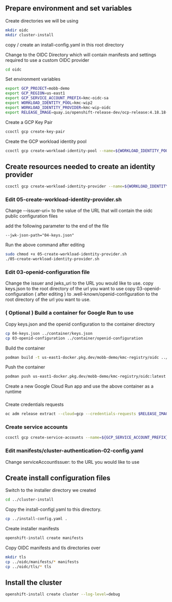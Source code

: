 ## Prepare environment and set variables

Create directories we will be using

```bash
mkdir oidc
mkdir cluster-install
``` 

copy / create an install-config.yaml in this root directory

Change to the OIDC Directory which will contain manifests and settings required to use a custom OIDC provider

```bash
cd oidc
``` 

Set environment variables

```bash
export GCP_PROJECT=mobb-demo
export GCP_REGION=us-east1
export GCP_SERVICE_ACCOUNT_PREFIX=kmc-oidc-sa
export WORKLOAD_IDENTITY_POOL=kmc-wip2
export WORKLOAD_IDENTITY_PROVIDER=kmc-wip-oidc
export RELEASE_IMAGE=quay.io/openshift-release-dev/ocp-release:4.18.18-x86_64
```

Create a GCP Key Pair

```bash
ccoctl gcp create-key-pair
```

Create the GCP workload identity pool

```bash
ccoctl gcp create-workload-identity-pool --name=${WORKLOAD_IDENTITY_POOL} --project=${GCP_PROJECT}
```

## Create resources needed to create an identity provider

```bash
ccoctl gcp create-workload-identity-provider --name=${WORKLOAD_IDENTITY_PROVIDER} --region=${GCP_REGION} --project=${GCP_PROJECT} --public-key-file=serviceaccount-signer.public --workload-identity-pool=${WORKLOAD_IDENTITY_POOL} --dry-run
```

### Edit 05-create-workload-identity-provider.sh
Change --issuer-uri= to the value of the URL that will contain the oidc public configuration files

add the following parameter to the end of the file

```
--jwk-json-path="04-keys.json"
```

Run the above command after editing

```bash
sudo chmod +x 05-create-workload-identity-provider.sh
./05-create-workload-identity-provider.sh
``` 

### Edit 03-openid-configuration file
Change the issuer and jwks_uri to the URL you would like to use.
copy keys.json to the root directory of the url you want to use
copy 03-openid-configuration ( after editing ) to .well-known/openid-configuration to the root directory of the url you want to use.


### ( Optional ) Build a container for Google Run to use

Copy keys.json and the openid configuration to the container directory

```bash
cp 04-keys.json ../container/keys.json
cp 03-openid-configuration ../container/openid-configuration
```

Build the container

```bash
podman build -t us-east1-docker.pkg.dev/mobb-demo/kmc-registry/oidc ../container --platform=linux/amd64
```

Push the container

```bash
podman push us-east1-docker.pkg.dev/mobb-demo/kmc-registry/oidc:latest
```

Create a new Google Cloud Run app and use the above container as a runtime

###
Create credentials requests

```bash
oc adm release extract --cloud=gcp --credentials-requests $RELEASE_IMAGE --to=./credreqs
``` 

### Create service accounts

```bash
ccoctl gcp create-service-accounts --name=${GCP_SERVICE_ACCOUNT_PREFIX} --project=${GCP_PROJECT} --credentials-requests-dir=credreqs --workload-identity-pool=${WORKLOAD_IDENTITY_POOL} --workload-identity-provider=${WORKLOAD_IDENTITY_PROVIDER}
```
### Edit manifests/cluster-authentication-02-config.yaml

Change serviceAccountIssuer: to the URL you would like to use

## Create install configuration files
Switch to the installer directory we created

```bash
cd ../cluster-install
```

Copy the install-configl.yaml to this directory.

```bash
cp ../install-config.yaml .
```

Create installer manifests

``` bash
openshift-install create manifests
```

Copy OIDC manifests and tls directories over

```bash
mkdir tls
cp ../oidc/manifests/* manifests
cp ../oidc/tls/* tls
```

## Install the cluster

```bash
openshift-install create cluster --log-level=debug
```